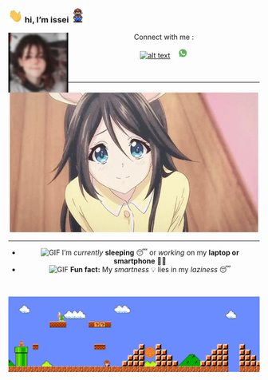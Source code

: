 ### <img src ="https://raw.githubusercontent.com/just-issei/just-issei/main/img/Hi.gif" width="29px"> hi, I’m issei <img src ="https://github.com/just-issei/just-issei/blob/main/img/Mario_Hello_Big.gif" width="29px">
<img src="https://raw.githubusercontent.com/just-issei/just-issei/main/img/issei.jpg" width=120 height="120" align="left">
<center>
Connect with me :

<a href="https://web.facebook.com/Justissei/"><img src="https://image.flaticon.com/icons/svg/174/174848.svg" alt="alt text" width="20" height="20"></a>      &nbsp;&nbsp;   <a href="https://wa.me/62895367277020"><img src="https://github.com/just-issei/just-issei/blob/main/img/wa.png" alt="alt text" width="20" height="20"></a>




&nbsp;&nbsp;     &nbsp;&nbsp;    &nbsp;&nbsp;   &nbsp;&nbsp;   &nbsp;&nbsp;   

---

<img src="https://raw.githubusercontent.com/just-issei/just-issei/main/img/kawaii.gif">

---
- <img alt="GIF" src="https://github.com/TheDudeThatCode/TheDudeThatCode/blob/master/Assets/wave.gif" width="20vw" /> I’m *currently* **sleeping** 😴 or *working* on my **laptop or smartphone** 👨‍💻
- <img alt="GIF" src="https://github.com/TheDudeThatCode/TheDudeThatCode/blob/master/Assets/coin.gif" width="20vw" /> **Fun fact:** My *smartness* 💡 lies in my *laziness* 😴
<br>

![Alt](Mario_Gameplay.gif "banner")
